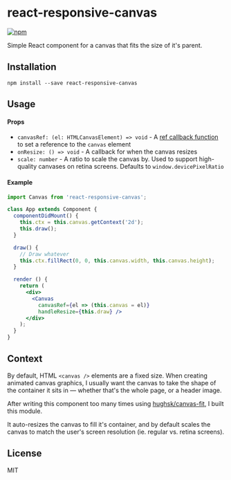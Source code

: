 # react-responsive-canvas

[![npm](https://badgen.now.sh/npm/v/react-responsive-canvas)](https://www.npmjs.com/package/react-responsive-canvas)

Simple React component for a canvas that fits the size of it's parent.

## Installation

```
npm install --save react-responsive-canvas
```

## Usage

#### Props

* `canvasRef: (el: HTMLCanvasElement) => void` - A [ref callback function](https://reactjs.org/docs/refs-and-the-dom.html#callback-refs) to set a reference to the `canvas` element
* `onResize: () => void` - A callback for when the canvas resizes
* `scale: number` - A ratio to scale the canvas by. Used to support high-quality canvases on retina screens. Defaults to `window.devicePixelRatio`

#### Example

```jsx
import Canvas from 'react-responsive-canvas';

class App extends Component {
  componentDidMount() {
    this.ctx = this.canvas.getContext('2d');
    this.draw();
  }

  draw() {
    // Draw whatever
    this.ctx.fillRect(0, 0, this.canvas.width, this.canvas.height);
  }

  render () {
    return (
      <div>
        <Canvas
          canvasRef={el => (this.canvas = el)}
          handleResize={this.draw} />
      </div>
    );
  }
}
```

## Context

By default, HTML `<canvas />` elements are a fixed size. When creating animated canvas graphics, I usually want the canvas to take the shape of the container it sits in — whether that's the whole page, or a header image.

After writing this component too many times using [hughsk/canvas-fit](https://github.com/hughsk/canvas-fit), I built this module.

It auto-resizes the canvas to fill it's container, and by default scales the canvas to match the user's screen resolution (ie. regular vs. retina screens).

## License

MIT
